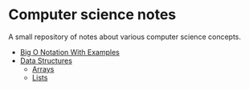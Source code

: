 # Computer science notes

A small repository of notes about various computer science concepts.

  * [Big O Notation With Examples](bigO)
  * [Data Structures](dataStructures)
    * [Arrays](dataStructures/arrays.txt)
    * [Lists](dataStructures/lists.txt) 
